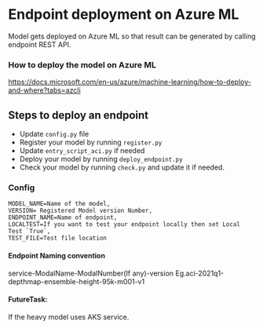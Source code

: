 # Endpoint deployment on Azure ML

Model gets deployed on Azure ML so that result can be generated by calling endpoint REST API.

### How to deploy the model on Azure ML

https://docs.microsoft.com/en-us/azure/machine-learning/how-to-deploy-and-where?tabs=azcli

## Steps to deploy an endpoint

- Update `config.py` file
- Register your model by running `register.py`
- Update `entry_script_aci.py` if needed
- Deploy your model by running `deploy_endpoint.py`
- Check your model by running `check.py` and update it if needed.

### Config

    MODEL_NAME=Name of the model,
    VERSION= Registered Model version Number,
    ENDPOINT_NAME=Name of endpoint,
    LOCALTEST=If you want to test your endpoint locally then set Local Test `True`,
    TEST_FILE=Test file location

#### Endpoint Naming convention

service-ModalName-ModalNumber(If any)-version
Eg.aci-2021q1-depthmap-ensemble-height-95k-m001-v1

#### FutureTask:

If the heavy model uses AKS service.
